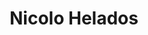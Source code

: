 ---
title: "Nicolo Helados"
url: /ciudad-autonoma-de-buenos-aires/nicolo-helados/
shop: Eisprodukte
---